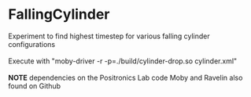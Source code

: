 # FallingCylinder
Experiment to find highest timestep for various falling cylinder configurations<br /><br />
Execute with "moby-driver -r -p=./build/cylinder-drop.so cylinder.xml"<br /><br />
**NOTE** dependencies on the Positronics Lab code Moby and Ravelin also found on Github

